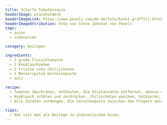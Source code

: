 ```yaml
---
title: Scharfe Tomatensauce
headerImage: placeholder6
headerImageLink: https://www.pexels.com/de-de/foto/kunst-graffiti-dreckig-textur-7486894/
headerImageAttribution: Foto von Steve Johnson von Pexels
tags:
  - asien
  - indonesien

category: beilagen

ingredients:
  - 2 große Fleischtomaten
  - 2 Knoblauchzehen
  - 2 frische rote Chilischoten
  - 1 Messerspitze Garnelenpaste
  - Salz

recipe:
  - Tomaten überbrühen, enthäuten, die Stielansätze entfernen, ebenso die Kerne. das Fruchtfleisch in kleine Würfel schneiden. (Eventuell einfach gestückelte Tomaten aus der Dose nehmen, das ist wesentlich einfacher.)
  - Knoblauch schälen und zerdrücken. Chilischoten waschen, halbieren, Stielansätze und Kerne entfernen, dananch in kleine Streifen schneiden.
  - Alle Zutaten vermengen. Die Garnelenpaste zwischen den Fingern weich reiben und unter die Masse mit der Hand heben.

tipps:
  - Das isst man als Beilage zu indonesischem Essen.
---
```


